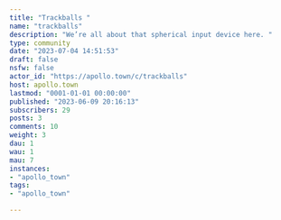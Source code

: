 ```yaml
---
title: "Trackballs " 
name: "trackballs"
description: "We’re all about that spherical input device here. "
type: community
date: "2023-07-04 14:51:53"
draft: false
nsfw: false
actor_id: "https://apollo.town/c/trackballs"
host: apollo.town
lastmod: "0001-01-01 00:00:00"
published: "2023-06-09 20:16:13"
subscribers: 29
posts: 3
comments: 10
weight: 3
dau: 1
wau: 1
mau: 7
instances:
- "apollo_town"
tags: 
- "apollo_town"

---
```

